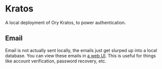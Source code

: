# Kratos

A local deployment of Ory Kratos, to power authentication.

## Email

Email is not actually sent locally, the emails just get slurped up into a local database. You can view these emails in [a web UI](http://localhost:4436/). This is useful for things like account verification, password recovery, etc.
